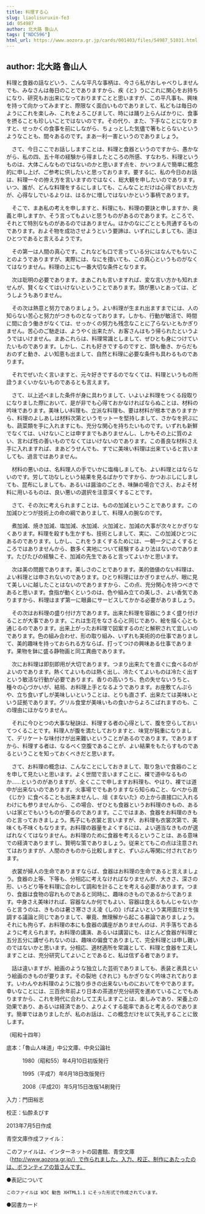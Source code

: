 ```yaml
---
title: 料理する心
slug: liaolisuruxin-fe3
id: 054987
author: 北大路 魯山人
tags: ["NDC596"]
html_url: https://www.aozora.gr.jp/cards/001403/files/54987_51031.html
---
```


## author: 北大路 魯山人

料理と食器の話などいう、こんな平凡な事柄は、今さら私がおしゃべりしませんでも、みなさんは毎日のことでありますから、疾《と》うにこれに関心をお持ちになり、研究もお出来になっておりますことと思いますが、この平凡事も、興味を持って向かってみますと、際限なく面白いものでありまして、私どもは毎日のようにこれを楽しみ、これをよろこびまして、時には踊り上らんばかりに、食事を摂ることも珍しいことではないのです。その代り、また、下手なことになりますと、せっかくの食事を前にしながら、ちょっとした気儘で箸もとらないというようなことも、間々あるのです。まあ一利一害というのでありましょう。

　さて、今日ここでお話ししますことは、料理と食器というのですから、愚かながら、私の四、五十年の経験から得ましたところの所感、すなわち、料理というものは、大体こんなものではないのかと思います点を、かいつまんで簡単に概念的に申し上げ、ご参考に供したいと思っております。要するに、私の今日のお話は、料理一々の拵え方を言いますのではなく、総大観を申したいのであります。いつ、誰が、どんな料理をするにしましても、こんなことだけは心得ておいた方が、心得なしでいるよりは、はるかに増しではないかという事柄であります。

　そこで、まあ私の考えを申しますと、料理にも、料理の要訣と申しますか、奥義と申しますか、そう言ってもよいと思うものがあるのであります。ところで、それとて特別なものがあるのではありません。ほかのなにごととも共通するものであります。およそ物を成功させようという要諦は、いずれにしましても、道はひとつであると言えるようです。

　その第一は人間の真心です。これなども口で言っている分にはなんでもないことのようでありますが、実際には、なにを措いても、この真心というものがなくてはなりません。料理の上にも一番大切な条件となります。

　次は聡明の必要であります。まあこれも言いますれば、変な言い方かも知れませんが、賢くなくてはいけないということであります。頭が悪いとあっては、どうしようもありません。

　その次は熱意と努力でありましょう。よい料理が生まれ出ますまでには、人の知らない苦心と努力がつきものとなっております。しかも、行動が敏活で、時間に間に合う働きがなくては、せっかくの努力も残念なことに了らないともかぎりません。苦心のご馳走は、ようやく出来たが、お客さんはもう帰られたというようではいけません。まあこれらは、料理常識としまして、ぜひとも身につけていたいものであります。しかし、これも好きでするのですと、頭も働き、からだもおのずと動き、よい知恵も出まして、自然と料理に必要な条件も具わるものであります。

　それでぜいたく言いますと、元々好きでするのでなくては、料理というもの所詮うまくいかないものであるとも言えます。

　さて、以上述べました条件が身に具わりまして、いよいよ料理をつくる段取りになりました際において、是が非でも心得ておかなければならぬことは、材料の吟味であります。美味しい料理も、立派な料理も、要は材料が根本でありますから、料理のよしあしは材料次第というモットーを堅持しまして、さかなを択ぶにも、蔬菜類を手に入れますにも、充分な関心を持ちたいものです。いずれも新鮮でなくては、いけないことは申すまでもありませんし、しかもその上に質のよい、言わば性の善いものでなくてはいけないのであります。この善良な材料さえ手に入れますれば、まあどうせんでも、すでに美味い料理は出来ていると言いましても、過言ではありません。

　材料の悪いのは、名料理人の手でいかに塩梅しましても、よい料理とはならないのです。労して功なしという結果を見るばかりですから、かつおぶしにしましても、昆布にしましても、あるいは醤油のごとき、味醂の場合でさえ、およそ材料に用いるものは、良い悪いの選択を注意深くすることです。

　さて、その次に考えられますことは、ものの加減ということであります。この加減ひとつが技術上の命の綱でありまして、料理人の腕なのです。

　煮加減、焼き加減、塩加減、水加減、火加減と、加減の大事が次々とかぎりなくあります。料理を殺すも生かすも、技術としまして、実に、この加減ひとつにあるのであります。しかし、これをうまくするためには、一朝一夕によくするところではありませんから、数多く実地について経験するより法はないのであります。たびたびの経験こそ、加減の先生であると言ってよいかと思います。

　次は美の問題であります。美しさのことであります。美的価値のない料理は、よい料理とは申されないのであります。ひとり料理にはかぎりませんが、眼に見て美しいに越したことはないのでありますから、この点、充分関心を持つべきであると思います。食指が動くというのは、色や組み立ての美しさ、よい香気でありますから、料理はまず第一に眼鼻にサービスしてかかる必要がありましょう。

　その次はお料理の盛り付け方であります。出来た料理を容器にうまく盛り付けることが大事であります。これは生花をなさる心と同じであり、絵を描く心とも通じるのであります。出来上がったお料理で図案するのだと解釈されて宜しいのであります。色の組み合わせ、形の取り組み、いずれも美術的の仕事でありまして、美的趣味を持っておられる方ならば、打ってつけの興味ある仕事であります。果物を鉢に盛る静物画と同工異曲であります。

　次にお料理は即刻即用が大切であります。つまり出来たてを直ぐに食べるのがよいのであります。熱くてよいものは熱く出し、冷たくてよいものは冷たく出すという敏活な行動が必要であります。香りの高いうち、色の失せないうちと、種々の心づかいが、結局、お料理上手となるようであります。お座敷てんぷらや、立ち食いずしが美味しいということは、とりも直さず、出来たては美味いという証拠であります。グリル食堂が美味いもの食いからよろこばれますのも、この理由にほかなりません。

　それに今ひとつの大事な秘訣は、料理する者の心得として、腹を空らしておいてつくることです。料理人が腹を満たしておりますと、味覚が鈍重になりまして、デリケートな味付けが出来難いということがあるのであります。でありますから、料理する者は、なるべく空腹であることが、よい結果をもたらすものであるということを知っておくべきだと思います。

　さて、お料理の概念は、こんなことにしておきまして、取り急いで食器のことを申して見たいと思います。よく世間で言いますことに、裸で道中なるものか……というのがありますが、全くここで申しますお料理も、やはり、裸では道中が出来ないのであります。火事場ででもありますなら知らぬこと、なべから直《じか》に食べることも出来ませんし、俎《まないた》の上から直接口に入れるわけにも参りませんから、この場合、ぜひとも食器というお料理のきもの、あるいは家とでもいうものが要るのであります。ここではまあ、食器をお料理のきものと言っておきましょう。馬子にも衣裳と言いますが、お料理も衣裳次第で、美味くも不味くもなります。お料理の器量をよくするには、よい適当なきものが選ばれなくてはなりません。お料理のために食器を考えるということは、ある意味での経済でありますし、賢明な策でありましょう。従来とてもこの点は注意されてはおりますが、人間のきものから比較しますと、ずいぶん等閑に付されております。

　衣裳が婦人の生命でありますならば、食器はお料理の生命であると言えましょう。食器の上等、下等も、分相応に考えなければなりませんが、大きさ、深さの形、いろどり等を料理に合わして調和を計ることを考える必要があります。つまり、食器は食物の容れものであると同時に、趣味のきものであるからであります。中身さえ美味ければ、容器なんか何でもよい、容器は食えるもんじゃないからと言うのは、きものは暑さ寒ささえ凌《しの》げばよいという実用面だけを強調する議論と同じでありまして、畢竟、無理解から起こる暴論でありましょう。それにも拘らず、お料理の本にも食器の講座がありませんのは、片手落ちであるように考えられます。お料理の講演、あるいは講習にも、ほとんど食器が料理と五分五分に講ぜられないのは、趣味の偏食でありまして、完全料理とは申し難いのではないかと思います。分相応、適材適所を常識として、料理と食器を工夫しますことは、充分研究してよいことであると、私は信ずる者であります。

　話は違いますが、絵画のような独立した芸術でありましても、表装と表具という絵画のきものが要ります。その裂地《きれじ》もかぎりなく吟味されております。いわんやお料理のように独り歩きの出来ないものにおいてをやであります。幸いなことには、三百余年前より日本の茶道が充分研究を進めていることでもありますから、これを時代に合わして工夫しますことは、楽しみであり、栄養上の効果であり、あるいは経済であり、よりよくする能率であると考えるのであります。簡単ではありましたが、私のお話は、この概念だけを以て失礼することに致します。

（昭和十四年）













底本：「魯山人味道」中公文庫、中央公論社

　　　1980（昭和55）年4月10日初版発行

　　　1995（平成7）年6月18日改版発行

　　　2008（平成20）年5月15日改版14刷発行

入力：門田裕志

校正：仙酔ゑびす

2013年7月5日作成

青空文庫作成ファイル：

このファイルは、インターネットの図書館、青空文庫（http://www.aozora.gr.jp/）で作られました。入力、校正、制作にあたったのは、ボランティアの皆さんです。











●表記について


	このファイルは W3C 勧告 XHTML1.1 にそった形式で作成されています。







●図書カード